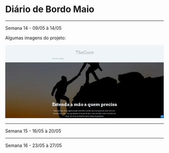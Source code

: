 # Diário de Bordo Maio 
---
Semana 14 - 09/05 à 14/05 

Algumas imagens do projeto:

![Primeira imagem](Imagens/imagem2.png "Imagem2")

----

Semana 15 - 16/05 à 20/05 



--- 
Semana 16 - 23/05 à 27/05 

